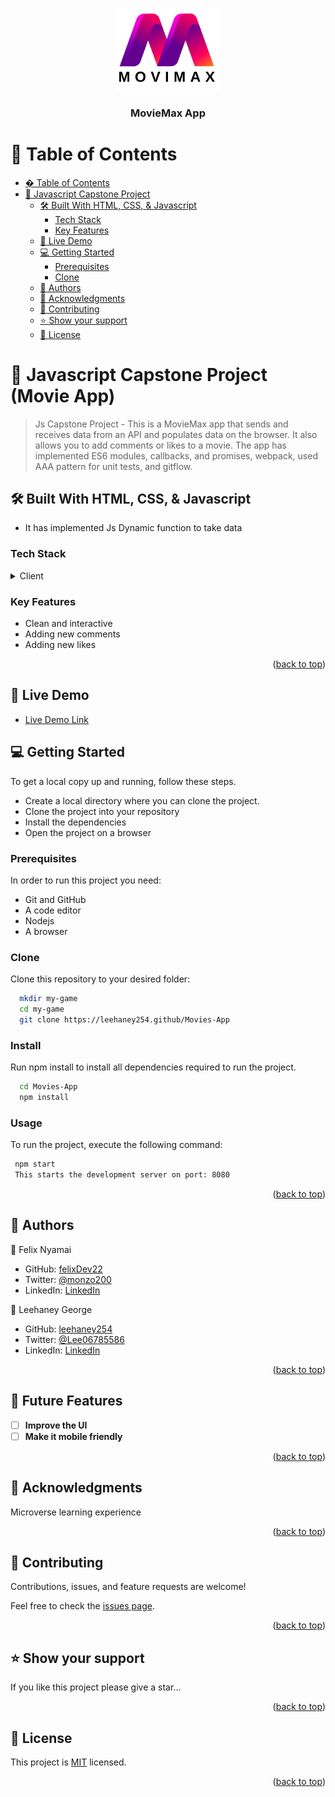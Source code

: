 <a name="readme-top"></a>

<div align="center">

  <img src="./MoviMAX-Logo.png" alt="logo" width="170"  height="auto" />
  <br/>

  <h3><b>MovieMax App</b></h3>

</div>

# 📗 Table of Contents

- [� Table of Contents](#-table-of-contents)
- [📖  Javascript Capstone Project](#-MovieMax-)
  - [🛠 Built With HTML, CSS, \& Javascript](#-built-with-html-css--javascript)
    - [Tech Stack ](#tech-stack-)
    - [Key Features ](#key-features-)
  - [🚀 Live Demo ](#-live-demo-)
  - [💻 Getting Started ](#-getting-started-)
    - [Prerequisites](#prerequisites)
    - [Clone](#clone)
  - [👥 Authors ](#-authors-)
  - [🙏 Acknowledgments ](#-acknowledgments-)
  - [🤝 Contributing ](#-contributing-)
  - [⭐️ Show your support ](#️-show-your-support-)
  - [📝 License ](#-license-)

# 📖 Javascript Capstone Project (Movie App) <a name="MovieMax"></a>

> Js Capstone Project - This is a MovieMax app that sends and receives data from an API and populates data on the browser. It also allows you to add comments or likes to a movie. The app has implemented ES6 modules, callbacks, and promises, webpack, used AAA pattern for unit tests, and gitflow.

## 🛠 Built With <a name="built-with">HTML, CSS, & Javascript</a>

- It has implemented Js Dynamic function to take data

### Tech Stack <a name="tech-stack"></a>

<details>
  <summary>Client</summary>
  <ul>
    <li><a href="#">HTML</a></li>
    <li><a href="#">CSS</a></li>
    <li><a href="#">JavaScript</a></li>
  </ul>
</details>

### Key Features <a name="key-features"></a>

- Clean and interactive
- Adding new comments
- Adding new likes

<p align="right">(<a href="#readme-top">back to top</a>)</p>

## 🚀 Live Demo <a name="live-demo"></a>

- [Live Demo Link](https://leehaney254.github.io/Movies-App/)

## 💻 Getting Started <a name="getting-started"></a>

To get a local copy up and running, follow these steps.

- Create a local directory where you can clone the project.
- Clone the project into your repository
- Install the dependencies
- Open the project on a browser

### Prerequisites

In order to run this project you need:

- Git and GitHub
- A code editor
- Nodejs
- A browser

### Clone

Clone this repository to your desired folder:

```sh
  mkdir my-game
  cd my-game
  git clone https://leehaney254.github/Movies-App
```

### Install

Run npm install to install all dependencies required to run the project.

```sh
  cd Movies-App
  npm install
```

### Usage

To run the project, execute the following command:

```sh
 npm start
 This starts the development server on port: 8080
```

<p align="right">(<a href="#readme-top">back to top</a>)</p>

## 👥 Authors <a name="authors"></a>

👤 Felix Nyamai

- GitHub: [felixDev22](https://github.com/felixDev22)
- Twitter: [@monzo200](https://twitter.com/monzo200)
- LinkedIn: [LinkedIn](https://www.linkedin.com/in/felixnyamai/)

👤 Leehaney George

- GitHub: [leehaney254](https://github.com/leehaney254)
- Twitter: [@Lee06785586](https://twitter.com/twitterhandle)
- LinkedIn: [LinkedIn](https://www.linkedin.com/in/leehaney-george)

<p align="right">(<a href="#readme-top">back to top</a>)</p>

<!-- FUTURE FEATURES -->

## 🔭 Future Features <a name="future-features"></a>


- [ ] **Improve the UI**
- [ ] **Make it mobile friendly**

<p align="right">(<a href="#readme-top">back to top</a>)</p>

## 🙏 Acknowledgments <a name="acknowledgements"></a>

Microverse learning experience

<p align="right">(<a href="#readme-top">back to top</a>)</p>

## 🤝 Contributing <a name="contributing"></a>

Contributions, issues, and feature requests are welcome!

Feel free to check the [issues page](https://github.com/leehaney254/Movies-App/issues).

<p align="right">(<a href="#readme-top">back to top</a>)</p>

## ⭐️ Show your support <a name="support"></a>

If you like this project please give a star...

<p align="right">(<a href="#readme-top">back to top</a>)</p>

## 📝 License <a name="license"></a>

This project is [MIT](./LICENSE) licensed.

<p align="right">(<a href="#readme-top">back to top</a>)</p>
